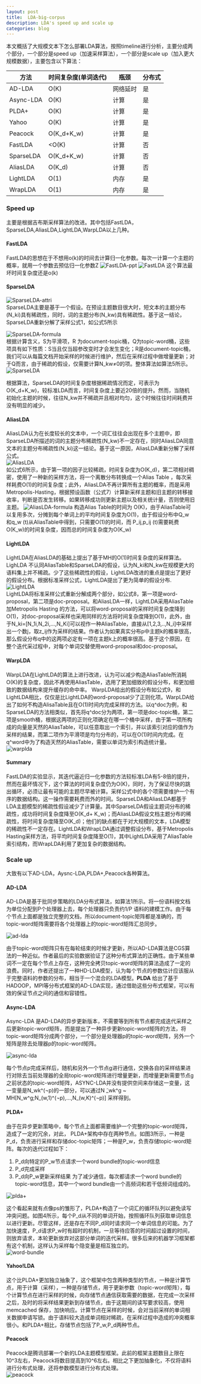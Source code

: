 ```yaml
---
layout: post
title:  LDA-big-corpus
description: LDA's speed up and scale up
categories: blog
---
```



本文概括了大规模文本下怎么部署LDA算法，按照timeline进行分析，主要分成两个部分，一个部分是speed up（加速采样算法），一个部分是scale up（加入更大规模数据），主要包含以下算法：

方法|时间复杂度(单词迭代)|瓶颈|	分布式
---| ---| ----| -----
AD-LDA|O(K)|网络延时|是
Async-LDA|O(K)|计算|是
PLDA+|O(K)|计算|是
Yahoo|O(K)|计算|是
Peacock|O(K_d+K_w)|计算|是
FastLDA|<O(K)|计算|否
SparseLDA|O(K_d+K_w)|计算|否
AliasLDA|O(K_d)|计算|否
LightLDA|O(1)|内存|是
WrapLDA|O(1)|内存|是


### Speed up
主要是根据吉布斯采样算法的改进。其中包括FastLDA，SparseLDA,AliasLDA,LightLDA,WarpLDA以上几种。

#### FastLDA
FastLDA的思想在于不想用o(k)的时间去计算归一化参数。每次一计算一个主题的概率，就用一个参数去预估归一化参数Z
![FastLDA-ppt](http://7xpv97.com1.z0.glb.clouddn.com/89e65053d0191305d6c1d7872252e3c8.png)
![FastLDA](http://7xpv97.com1.z0.glb.clouddn.com/b208564de8e26d5cba6b9bd9b1f978ad.png)
这个算法最坏时间复杂度还是o(k)

#### SparseLDA

![SparseLDA-attri](http://7xpv97.com1.z0.glb.clouddn.com/3699d8025f7eaee868a0aef01d96b673.png)  
SparseLDA主要是基于一个假设。在预设主题数目很大时，短文本的主题分布(N_ki)具有稀疏性，同时，词的主题分布(N_kw)具有稀疏性。基于这一结论，SparseLDA重新分解了采样公式1，如公式5所示  

![SparseLDA-formula](http://7xpv97.com1.z0.glb.clouddn.com/41efcdf8486261762ecd3c9ea8eb15bc.png)  
根据计算含义，S为平滑项，R 为document-topic桶，Q为topic-word桶，这些项具有如下性质：S当且仅当超参改变时才会发生变化；R是document-topic桶，我们可以从每篇文档开始采样的时候进行维护，然后在采样过程中做增量更新；对于Q而言，由于稀疏的假设，仅需要计算N_kw≠0的项。整体算法如算法5所示。  
![SparseLDA](http://7xpv97.com1.z0.glb.clouddn.com/757e7a570277166b53225ed72617adc2.png)

根据算法，SparseLDA的时间复杂度根据稀疏情况而定，可表示为O(K_d+K_w)，较标准LDA而言，时间复杂度上要近20倍的提升。然而，当随机初始化主题的时候，往往N_kw并不稀疏并且相对均匀，这个时候往往时间耗费并没有明显的减少。


#### AliasLDA

AliasLDA认为在长度较长的文本中，一个词汇往往会出现在多个主题中，即SparseLDA所描述的词的主题分布稀疏性(N_kw)不一定存在，同时AliasLDA同意文本的主题分布稀疏性(N_ki)这一结论。基于这一原因，AliasLDA重新分解了采样公式。  
![AliasLDA](http://7xpv97.com1.z0.glb.clouddn.com/6fb7c8ba81f0d26eb5cd3bfe60b5218c.png)  
如公式6所示，由于第一项的因子比较稀疏，时间复杂度为O(K_d)，第二项相对稠密，使用了一种新的采样方法，将一个离散分布转换成一个Alias Table ，每次采样耗费O(1)的时间复杂度；此外，AliasLDA不再计算所有主题的概率，而是采用Metropolis-Hasting，根据预设函数（公式7）计算新采样主题和旧主题的转移接收率，判断是否发生转移。如果转移成功则更新主题以及相关统计量，否则使用旧主题。
![AliasLDA-formula](http://7xpv97.com1.z0.glb.clouddn.com/38be5d1936e68dced72766476080674f.png)
构造Alias Table的时间为 O(K)，由于AliasTable可以复用多次，分摊到每个单词上的平均时间复杂度为O(1)，由于假设分布中Q_w 和q_w (t)从AliasTable中得到，只需要O(1)的时间，而
P_ij,p_ij (t)需要耗费O(K_w)的时间复杂度，因而总的时间复杂度为O(K_w)


#### LightLDA
LightLDA在AliasLDA的基础上提出了基于MH的O(1)时间复杂度的采样算法。LighLDA 不认同AliasTable和SparseLDA的假设，认为N_ki和N_kw在规模更大的语料集上并不稀疏。少了这些稀疏性的假设，LightLDA改进的重点是提出了更好的假设分布。根据标准采样公式，LightLDA提出了更为简单的假设分布.  
![LightLDA](http://7xpv97.com1.z0.glb.clouddn.com/7f725d2e80df67ab6e18e68dc7d401b6.png)  
LightLDA将标准采样公式重新分解成两个部分，如公式8，第一项是word-proposal，第二项是doc-proposal。和AliasLDA一样，LightLDA采用AliasTable加Metropolis Hasting 的方法，可以将word-proposal的采样时间复杂度降到O(1)，对doc-proposal采样也采用同样的方法将时间复杂度降到O(1)，此外，由于N_ki=[N_1i,N_2i,…,N_Ki]可以视作一种AliasTable，直接从[1,2,3,..,N_i]中采样出一个数j，取z_ij作为采样的结果。作者认为如果真实分布p中主题k的概率很高，那么假设分布q中的这两项必定有一项在主题k上的概率很高。基于这个原因，在整个迭代采过程中，对每个单词交替使用word-proposal和doc-proposal。

#### WarpLDA
WarpLDA在LightLDA的算法上进行改进，认为可以减少构造AliasTable所消耗O(K)的复杂度，因此不再使用AliasTable，选用了更加细致的假设分布，和更加细致的数据结构来提升缓存的命中率。
WarpLDA给出的假设分布如公式9，和LightLDA相比，仅仅是比LightLDA的word-proposal少了正则化项。WarpLDA给出了如何不构造AlisaTable且在O(1)时间内完成采样的方法。以q^doc为例，和SparseLDA的方法相类似，首先将q^doc分为两项，第一项是doc-topic桶，第二项是smooth桶，根据这两项的正则化项确定在哪一个桶中采样，由于第一项所构成的向量是天然的AliasTable，可以任意取出一个索引，并以该索引对应的值作为采样的结果，而第二项作为平滑项是均匀分布的，可以在O(1)时间内完成。在q^word中为了构造天然的AliasTable，需要以单词为索引构造统计量。  
![warplda](http://7xpv97.com1.z0.glb.clouddn.com/c6a89acecca0c5a769cc5e06bb533c49.png)


#### Summary
FastLDA的实验显示，其迭代逼近归一化参数的方法较标准LDA有5-8倍的提升，然而在最坏情况下，这个算法的时间复杂度仍为O(K)，同时，为了保证尽快的跳出循环，必须让最有可能的主题尽早被计算。采样公式中的各个项需要维护一个有序的数据结构。这一操作需要耗费而外的时间。SparseLDA和AliasLDA都基于LDA主题模型的稀疏性假设减少了计算量。其中SparseLDA假设主题词分布的稀疏性，成功将时间复杂度降至O(K_d+ K_w)；而AliasLDA假设文档主题分布的稀疏性，将时间复杂度降至O(K_d)；他们的缺点都在于对大规模的文本，LDA模型的稀疏性不一定存在。LightLDA和WrapLDA通过调整假设分布，基于Metropolis Hasting采样方法，将平均时间复杂度降至O(1)，其中LightLDA采用了AliasTable索引结构，而WrapLDA利用了更加复杂的数据结构。

### Scale up
大致有以下AD-LDA，Aysnc-LDA,PLDA+,Peacock各种算法。

#### AD-LDA
AD-LDA是基于批同步策略的LDA分布式算法，如算法1所示。将一份语料按文档为单位分配到P个处理器上去，每个处理器只负责约1/P 语料的建模工作。由于每个节点上面都是独立完整的文档，所以document-topic矩阵都是准确的，而topic-word矩阵需要将各个处理器上的topic-word矩阵汇总同步。

![ad-lda](http://7xpv97.com1.z0.glb.clouddn.com/dccaffdfeab926ec7b755ce1872c2228.png)

由于topic-word矩阵只有在每轮结束的时候才更新，所以AD-LDA算法是CGS算法的一种近似。作者最后的实验数据验证了这种分布式算法的正确性。由于某些单词不一定在每个节点上存在，这种完全拷贝topic-word矩阵的算法造成了一定的浪费。同时，作者还提出了一种HD-LDA模型，认为每个节点的参数估计应该服从于完整语料的参数的分布，相当于一个混合的LDA模型。**PLDA** 给出了基于HADOOP，MPI等分布式框架的AD-LDA实现，通过借助这些分布式框架，可以有效的保证节点之间的通信和容错性。

#### Async-LDA
Async-LDA 是AD-LDA的异步更新版本，不需要等到所有节点都完成迭代采样之后更新topic-word矩阵，而是提出了一种异步更新topic-word矩阵的方法，将topic-word矩阵分成两个部分，一个部分是处理器p的topic-word矩阵，另外一个矩阵是除去处理器p的topic-word矩阵。

![async-lda](http://7xpv97.com1.z0.glb.clouddn.com/e3bbe5919d9d0f885ff85c30d0c259e0.png)

每个节点p完成采样后，随机和另外一个节点g进行通信，交换各自的采样结果进行对除去当前处理器的全局topic-word矩阵进行增量更新，而增量更新需要节点g之前状态的topic-word矩阵，ASYNC-LDA并没有提供空间来存储这一变量，这一变量是N_wk^(¬p)的一部分，可以通过N ̃_wk^g  ~ MH[N_w^g;N_(w,1)^(¬p),…,N_(w,K)^(¬p)] 采样得到。

#### PLDA+
由于在异步更新策略中，每个节点上面都需要维护一个完整的topic-word矩阵，造成了一定的冗余，对此， PLDA+架构中存在两种节点。如图3所示，一种是P_d，负责进行采样和存储doc-topic矩阵；一种是P_w，负责存储topic-word矩阵。每次的迭代过程如下：
1. P_d向特定的P_w节点请求一个word bundle的topic-word信息
2. P_d完成采样
3. P_d向P_w更新采样结果
为了减少通信，每次都请求一个word bundle的topic-word信息，其中一个word bundle由一个高频词和若干低频词组成的。

![plda+](http://7xpv97.com1.z0.glb.clouddn.com/7755b2199acd513e9c8223f00b88c320.png)

这个看起来就有点像ps的雏形了，PLDA+构造了一个词汇的循环队列以避免读写冲突问题。如图4所示，每个P_d从不同的单词开始，按照循环队列获取单词信息以进行更新。尽管这样，还是存在不同P_d同时请求同一个单词信息的可能。为了加快速度，P_d请求P_w时有超时的机制，一旦等待应答的时间超过设置的时间，则放弃请求，本轮更新放弃对这部分单词的迭代采样。很多后来的机器学习框架都有这个机制，这样认为采样每个隐变量是相互独立的。  
![word-bundle](http://7xpv97.com1.z0.glb.clouddn.com/a5e4a59acd4d4f27e8320a4bd6e18820.png)  

#### Yahoo!LDA
这个比PLDA+更加独立抽象了，这个框架中包含两种类型的节点，一种是计算节点，用于计算（采样），一种是存储节点，用于更新参数（topic-word矩阵），每个计算节点在进行采样的时候，向存储节点通信获取需要的数据，在完成一次采样之后，及时的将采样结果更新到存储节点，由于这期间的读写要求较高，使用memcached 保存，加快响应。计算节点在采样的时候，会对当前采样的单词相关数据申请写锁。由于语料较大造成单词相对稀疏，在采样过程中造成的冲突概率很小。和PLDA+相比，存储节点包括了P_w,P_d两种节点。

#### Peacock
Peacock是腾讯部署一个新的LDA主题模型框架。此前的框架主题数目上限在10^3左右，Peacock将数目提高到10^6左右。相比之下更加抽象化，不仅将语料进行分布式处理，还将参数模型进行分布式处理。  
![peacock](http://7xpv97.com1.z0.glb.clouddn.com/689f71fda9f1b371c372a11f488eed3f.png)

